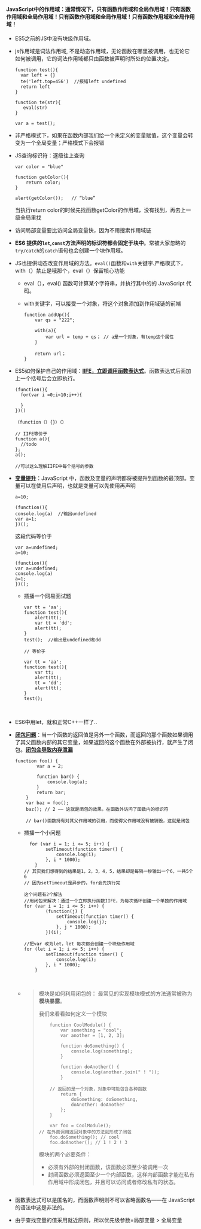 #### JavaScript中的作用域：通常情况下，只有函数作用域和全局作用域！只有函数作用域和全局作用域！只有函数作用域和全局作用域！只有函数作用域和全局作用域！



- ES5之前的JS中没有块级作用域。

- js作用域是词法作用域, 不是动态作用域，无论函数在哪里被调用，也无论它如何被调用，它的词法作用域都只由函数被声明时所处的位置决定。

  ```
  function test(){
    var left = {}
    te('left.top=456')  //报错left undefined
    return left
  }

  function te(str){
     eval(str)  
  }

  var a = test();
  ```

- 非严格模式下，如果在函数内部我们给一个未定义的变量赋值，这个变量会转变为一个全局变量；严格模式下会报错

- JS查询标识符：逐级往上查询

  ```
  var color = "blue"

  function getColor(){
      return color;
  }

  alert(getColor());   // “blue”
  ```

  当执行return color的时候先找函数getColor的作用域，没有找到，再去上一级全局里找

- 访问局部变量要比访问全局变量快，因为不用搜索作用域链

- **ES6 提供的`let`,`const`方法声明的标识符都会固定于块中**。常被大家忽略的`try/catch`的`catch`语句也会创建一个块作用域。

- JS也提供动态改变作用域的方法。`eval()`函数和`with`关键字.严格模式下，with（）禁止是哦那个，eval（）保留核心功能

  - eval（），eval() 函数可计算某个字符串，并执行其中的的 JavaScript 代码。

  - with关键字，可以接受一个对象，将这个对象添加到作用域链的前端

    ```
    function addUp(){
        var qs = "222";
        
        with(a){
            var url = temp + qs； // a是一个对象，有temp这个属性
        }
        
        return url；
    }
    ```

- ES5如何保护自己的作用域：**<u>IIFE，立即调用函数表达式</u>**。函数表达式后面加上一个括号后会立即执行。

  ```
  (function(){
  	for(var i =0;i<10;i++){

  	}
  })()

  （function（）{}）（）

  // IIFE等价于
  function a(){
    //todo  
  };
  a();

  //可以这么理解IIFE中每个括号的参数
  ```

- **<u>变量提升</u>**：JavaScript 中，函数及变量的声明都将被提升到函数的最顶部。变量可以在使用后声明，也就是变量可以先使用再声明

  ```
  a=10;

  (function(){
  console.log(a)  //输出undefined 
  var a=1;
  })();
  ```

  这段代码等价于

  ```
  var a=undefined;
  a=10;

  (function(){
  var a=undefined;
  console.log(a)
  a=1;
  })();
  ```

  - 插播一个网易面试题

    ```
    var tt = 'aa'; 
    function test(){ 
    	alert(tt); 
    	var tt = 'dd'; 
    	alert(tt); 
    } 
    test();  //输出是undefined和dd

    // 等价于

    var tt = 'aa'; 
    function test(){ 
    	var tt; 
    	alert(tt); 
    	tt = 'dd'; 
    	alert(tt); 
    } 
    test(); 
    ```

    ​

- ES6中用let，就和正常C++一样了..

- **<u>闭包问题</u>**：当一个函数的返回值是另外一个函数，而返回的那个函数如果调用了其父函数内部的其它变量，如果返回的这个函数在外部被执行，就产生了闭包。**<u>闭包会导致内存泄漏</u>**

  ```
  function foo() {
          var a = 2;
      
          function bar() {
              console.log(a);
          }
          return bar;
      }
      var baz = foo();
      baz(); // 2 —— 这就是闭包的效果。在函数外访问了函数内的标识符
      
      // bar()函数持有对其父作用域的引用，而使得父作用域没有被销毁，这就是闭包
  ```

  - 插播一个小问题

    ```
      for (var i = 1; i <= 5; i++) {
            setTimeout(function timer() {
                console.log(i);
            }, i * 1000);
        }
    // 其实我们想得到的结果是1，2，3，4，5，结果却是每隔一秒输出一个6，一共5个6
    // 因为setTimeout是异步的，for会先执行完

    这个问题有2个解法
    //用闭包来解决：通过一个立即执行函数IIFE，为每次循环创建一个单独的作用域
    for (var i = 1; i <= 5; i++) {
            (function(j) {
                setTimeout(function timer() {
                    console.log(j);
                }, j * 1000);
            })(i);
    ```

    ```
    //把var 改为let，let 每次都会创建一个块级作用域
    for (let i = 1; i <= 5; i++) {
            setTimeout(function timer() {
                console.log(i);
            }, i * 1000);
        }
    
    ```
    
    ​

  - >模块是如何利用闭包的：
    > 最常见的实现模块模式的方法通常被称为**模块暴露**。
    >
    > 我们来看看如何定义一个模块
    >
    > ```
    >     function CoolModule() {
    >         var something = "cool";
    >         var another = [1, 2, 3];
    >     
    >         function doSomething() {
    >             console.log(something);
    >         }
    >     
    >         function doAnother() {
    >             console.log(another.join(" ! "));
    >         }
    >     
    >     // 返回的是一个对象，对象中可能包含各种函数
    >         return {
    >             doSomething: doSomething,
    >             doAnother: doAnother
    >         };
    >     }
    >
    >     var foo = CoolModule();
    > // 在外面调用返回对象中的方法就形成了闭包
    >     foo.doSomething(); // cool
    >     foo.doAnother(); // 1 ! 2 ! 3
    > ```
    >
    > 模块的两个必要条件：
    >
    > - 必须有外部的封闭函数，该函数必须至少被调用一次
    > - 封闭函数必须返回至少一个内部函数，这样内部函数才能在私有作用域中形成闭包，并且可以访问或者修改私有的状态。
  ```

  ```

- 函数表达式可以是匿名的，而函数声明则不可以省略函数名——在 JavaScript 的语法中这是非法的。

- 由于查找变量的值采用就近原则，所以优先级参数=局部变量 > 全局变量